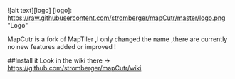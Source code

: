 ![alt text][logo]
[logo]: https://raw.githubusercontent.com/stromberger/mapCutr/master/logo.png "Logo"

MapCutr is a fork of MapTiler ,I only changed the name ,there are currently no new features added or improved !

##Install it
Look in the wiki there -> https://github.com/stromberger/mapCutr/wiki
